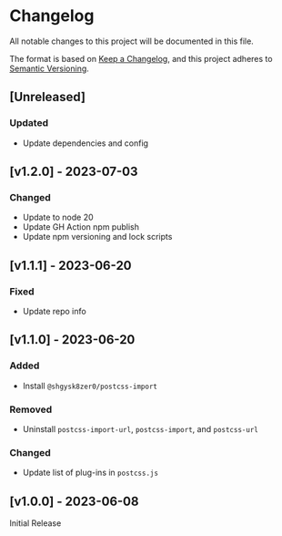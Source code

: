 <!-- markdown-lint-disable -->
# Changelog
All notable changes to this project will be documented in this file.

The format is based on [Keep a Changelog](https://keepachangelog.com/en/1.0.0/),
and this project adheres to [Semantic Versioning](https://semver.org/spec/v2.0.0.html).

## [Unreleased]

### Updated
- Update dependencies and config

## [v1.2.0] - 2023-07-03

### Changed
- Update to node 20
- Update GH Action npm publish
- Update npm versioning and lock scripts

## [v1.1.1] - 2023-06-20

### Fixed
- Update repo info

## [v1.1.0] - 2023-06-20

### Added
- Install `@shgysk8zer0/postcss-import`

### Removed
- Uninstall `postcss-import-url`, `postcss-import`, and `postcss-url`

### Changed
- Update list of plug-ins in `postcss.js`

## [v1.0.0] - 2023-06-08

Initial Release
